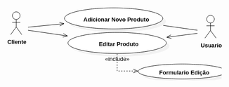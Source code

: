 <svg version="1.1" xmlns="http://www.w3.org/2000/svg" xmlns:xlink="http://www.w3.org/1999/xlink" width="525" height="182"><defs/><g><g transform="translate(-142,-62) scale(1,1)"><path fill="#ffffff" stroke="none" d="M 169.49162571022728 89.68 C 169.49162571022728 84.886167936 173.37746803517274 81 178.1708984375 81 C 182.96432883982726 81 186.85017116477272 84.886167936 186.85017116477272 89.68 C 186.85017116477272 94.473832064 182.96432883982726 98.36 178.1708984375 98.36 C 173.37746803517274 98.36 169.49162571022728 94.473832064 169.49162571022728 89.68 Z"/></g><g transform="translate(-142,-62) scale(1,1)"><path fill="none" stroke="#000000" d="M 169.49162571022728 89.68 C 169.49162571022728 84.886167936 173.37746803517274 81 178.1708984375 81 C 182.96432883982726 81 186.85017116477272 84.886167936 186.85017116477272 89.68 C 186.85017116477272 94.473832064 182.96432883982726 98.36 178.1708984375 98.36 C 173.37746803517274 98.36 169.49162571022728 94.473832064 169.49162571022728 89.68 Z" stroke-miterlimit="10"/></g><g transform="translate(-142,-62) scale(1,1)"><path fill="none" stroke="#000000" d="M 178.1708984375 98.36 L 178.1708984375 115.64" stroke-miterlimit="10"/></g><g transform="translate(-142,-62) scale(1,1)"><path fill="none" stroke="#000000" d="M 168.98108025568183 104.84 L 187.36071661931817 104.84" stroke-miterlimit="10"/></g><g transform="translate(-142,-62) scale(1,1)"><path fill="none" stroke="#000000" d="M 178.1708984375 115.64 L 165.40726207386365 133" stroke-miterlimit="10"/></g><g transform="translate(-142,-62) scale(1,1)"><path fill="none" stroke="#000000" d="M 178.1708984375 115.64 L 190.93453480113635 133" stroke-miterlimit="10"/></g><g transform="translate(-142,-62) scale(1,1)"><g><path fill="none" stroke="none"/><text fill="#000000" stroke="none" font-family="Arial" font-size="13px" font-style="normal" font-weight="bold" text-decoration="none" x="157.937744140625" y="153.5">Cliente</text></g></g><g transform="translate(-142,-62) scale(1,1)"><path fill="#C0C0C0" stroke="none" d="M 295 103 C 295 89.7451648 345.1441024 79 407 79 C 468.8558976 79 519 89.7451648 519 103 C 519 116.2548352 468.8558976 127 407 127 C 345.1441024 127 295 116.2548352 295 103 Z" opacity="0.2"/></g><g transform="translate(-142,-62) scale(1,1)"><path fill="#ffffff" stroke="none" d="M 288 96 C 288 82.7451648 338.1441024 72 400 72 C 461.8558976 72 512 82.7451648 512 96 C 512 109.2548352 461.8558976 120 400 120 C 338.1441024 120 288 109.2548352 288 96 Z"/></g><g transform="translate(-142,-62) scale(1,1)"><path fill="none" stroke="#000000" d="M 288 96 C 288 82.7451648 338.1441024 72 400 72 C 461.8558976 72 512 82.7451648 512 96 C 512 109.2548352 461.8558976 120 400 120 C 338.1441024 120 288 109.2548352 288 96 Z" stroke-miterlimit="10"/></g><g transform="translate(-142,-62) scale(1,1)"><g><path fill="none" stroke="none"/><text fill="#000000" stroke="none" font-family="Arial" font-size="13px" font-style="normal" font-weight="bold" text-decoration="none" x="331.35009765625" y="103">Adicionar Novo Produto</text></g></g><g transform="translate(-142,-62) scale(1,1)"><path fill="none" stroke="#000000" d="M 205 116 L 287 108" stroke-miterlimit="10"/></g><g transform="translate(-142,-62) scale(1,1)"><path fill="none" stroke="#000000" d="M 277.2940915251411 113.1764216093419 L 287 108 L 276.47660347760507 104.79716912209751" stroke-miterlimit="10"/></g><g transform="translate(-142,-62) scale(1,1)"><path fill="#C0C0C0" stroke="none" d="M 303 159 C 303 145.7451648 353.1441024 135 415 135 C 476.8558976 135 527 145.7451648 527 159 C 527 172.2548352 476.8558976 183 415 183 C 353.1441024 183 303 172.2548352 303 159 Z" opacity="0.2"/></g><g transform="translate(-142,-62) scale(1,1)"><path fill="#ffffff" stroke="none" d="M 296 152 C 296 138.7451648 346.1441024 128 408 128 C 469.8558976 128 520 138.7451648 520 152 C 520 165.2548352 469.8558976 176 408 176 C 346.1441024 176 296 165.2548352 296 152 Z"/></g><g transform="translate(-142,-62) scale(1,1)"><path fill="none" stroke="#000000" d="M 296 152 C 296 138.7451648 346.1441024 128 408 128 C 469.8558976 128 520 138.7451648 520 152 C 520 165.2548352 469.8558976 176 408 176 C 346.1441024 176 296 165.2548352 296 152 Z" stroke-miterlimit="10"/></g><g transform="translate(-142,-62) scale(1,1)"><g><path fill="none" stroke="none"/><text fill="#000000" stroke="none" font-family="Arial" font-size="13px" font-style="normal" font-weight="bold" text-decoration="none" x="366.4482421875" y="159">Editar Produto</text></g></g><g transform="translate(-142,-62) scale(1,1)"><path fill="none" stroke="#000000" d="M 205 123 L 295 136" stroke-miterlimit="10"/></g><g transform="translate(-142,-62) scale(1,1)"><path fill="none" stroke="#000000" d="M 284.3399166432135 138.71341534350398 L 295 136 L 285.5435083808351 130.38085715996968" stroke-miterlimit="10"/></g><g transform="translate(-142,-62) scale(1,1)"><path fill="#ffffff" stroke="none" d="M 612.0211667258523 97.68 C 612.0211667258523 92.886167936 615.9070090507977 89 620.700439453125 89 C 625.4938698554523 89 629.3797121803977 92.886167936 629.3797121803977 97.68 C 629.3797121803977 102.473832064 625.4938698554523 106.36 620.700439453125 106.36 C 615.9070090507977 106.36 612.0211667258523 102.473832064 612.0211667258523 97.68 Z"/></g><g transform="translate(-142,-62) scale(1,1)"><path fill="none" stroke="#000000" d="M 612.0211667258523 97.68 C 612.0211667258523 92.886167936 615.9070090507977 89 620.700439453125 89 C 625.4938698554523 89 629.3797121803977 92.886167936 629.3797121803977 97.68 C 629.3797121803977 102.473832064 625.4938698554523 106.36 620.700439453125 106.36 C 615.9070090507977 106.36 612.0211667258523 102.473832064 612.0211667258523 97.68 Z" stroke-miterlimit="10"/></g><g transform="translate(-142,-62) scale(1,1)"><path fill="none" stroke="#000000" d="M 620.700439453125 106.36 L 620.700439453125 123.64" stroke-miterlimit="10"/></g><g transform="translate(-142,-62) scale(1,1)"><path fill="none" stroke="#000000" d="M 611.5106212713068 112.84 L 629.8902576349432 112.84" stroke-miterlimit="10"/></g><g transform="translate(-142,-62) scale(1,1)"><path fill="none" stroke="#000000" d="M 620.700439453125 123.64 L 607.9368030894886 141" stroke-miterlimit="10"/></g><g transform="translate(-142,-62) scale(1,1)"><path fill="none" stroke="#000000" d="M 620.700439453125 123.64 L 633.4640758167614 141" stroke-miterlimit="10"/></g><g transform="translate(-142,-62) scale(1,1)"><g><path fill="none" stroke="none"/><text fill="#000000" stroke="none" font-family="Arial" font-size="13px" font-style="normal" font-weight="bold" text-decoration="none" x="598.302734375" y="161.5">Usuario</text></g></g><g transform="translate(-142,-62) scale(1,1)"><path fill="none" stroke="#000000" d="M 513 112 L 591 123" stroke-miterlimit="10"/></g><g transform="translate(-142,-62) scale(1,1)"><path fill="none" stroke="#000000" d="M 591 130 L 521 139" stroke-miterlimit="10"/></g><g transform="translate(-142,-62) scale(1,1)"><path fill="none" stroke="#000000" d="M 530.5428994571107 133.52888768608463 L 521 139 L 531.6165095361072 141.87918830050162" stroke-miterlimit="10"/></g><g transform="translate(-142,-62) scale(1,1)"><path fill="#C0C0C0" stroke="none" d="M 463 224 C 463 214.6111584 507.9953776 207 563.5 207 C 619.0046224 207 664 214.6111584 664 224 C 664 233.3888416 619.0046224 241 563.5 241 C 507.9953776 241 463 233.3888416 463 224 Z" opacity="0.2"/></g><g transform="translate(-142,-62) scale(1,1)"><path fill="#ffffff" stroke="none" d="M 456 217 C 456 207.6111584 500.9953776 200 556.5 200 C 612.0046224 200 657 207.6111584 657 217 C 657 226.3888416 612.0046224 234 556.5 234 C 500.9953776 234 456 226.3888416 456 217 Z"/></g><g transform="translate(-142,-62) scale(1,1)"><path fill="none" stroke="#000000" d="M 456 217 C 456 207.6111584 500.9953776 200 556.5 200 C 612.0046224 200 657 207.6111584 657 217 C 657 226.3888416 612.0046224 234 556.5 234 C 500.9953776 234 456 226.3888416 456 217 Z" stroke-miterlimit="10"/></g><g transform="translate(-142,-62) scale(1,1)"><g><path fill="none" stroke="none"/><text fill="#000000" stroke="none" font-family="Arial" font-size="13px" font-style="normal" font-weight="bold" text-decoration="none" x="503.75732421875" y="224">Formulario Edição</text></g></g><g transform="translate(-142,-62) scale(1,1)"><path fill="none" stroke="#000000" d="M 408 177 L 408 216 L 455 216" stroke-miterlimit="10" stroke-dasharray="3"/></g><g transform="translate(-142,-62) scale(1,1)"><path fill="none" stroke="#000000" d="M 444.83732514237585 220.209517756016 L 455 216 L 444.83732514237585 211.790482243984" stroke-miterlimit="10"/></g><g transform="translate(-142,-62) scale(1,1)"><g><path fill="none" stroke="none"/><text fill="#000000" stroke="none" font-family="Arial" font-size="13px" font-style="normal" font-weight="normal" text-decoration="none" x="380.5" y="192.5">«include»</text></g></g></g></svg>
